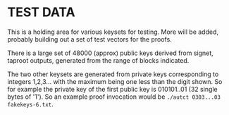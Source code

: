 TEST DATA
=======

This is a holding area for various keysets for testing. More will be added, probably building out a set of test vectors for the proofs.

There is a large set of 48000 (approx) public keys derived from signet, taproot outputs, generated from the range of blocks indicated.

The two other keysets are generated from private keys corresponding to integers 1,2,3... with the maximum being one less than the digit shown. So for example the private key of the first public key is 010101..01 (32 single bytes of '1'). So an example proof invocation would be `./autct 0303...03 fakekeys-6.txt`.

